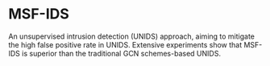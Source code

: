 # MSF-IDS
An unsupervised intrusion detection (UNIDS) approach, aiming to mitigate the high false positive rate in UNIDS. Extensive experiments show that MSF-IDS is superior than the traditional GCN schemes-based UNIDS.
